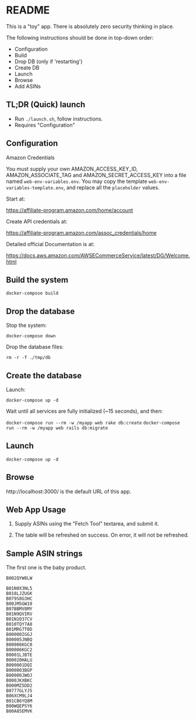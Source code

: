 # README

This is a "toy" app. There is absolutely zero security thinking in place.

The following instructions should be done in top-down order:

- Configuration
- Build
- Drop DB (only if 'restarting')
- Create DB
- Launch
- Browse
- Add ASINs

## TL;DR (Quick) launch

- Run `./launch.sh`, follow instructions.
- Requires "Configuration"

## Configuration

Amazon Credentials

You must supply your own AMAZON_ACCESS_KEY_ID, AMAZON_ASSOCIATE_TAG and 
AMAZON_SECRET_ACCESS_KEY into a file named `web-env-variables.env`. You may
copy the template `web-env-variables-template.env`, and replace all the
`placeholder` values.

Start at:

https://affiliate-program.amazon.com/home/account

Create API credentials at:

https://affiliate-program.amazon.com/assoc_credentials/home

Detailed official Documentation is at:

https://docs.aws.amazon.com/AWSECommerceService/latest/DG/Welcome.html

## Build the system

`docker-compose build`

## Drop the database

Stop the system:

`docker-compose down`

Drop the database files:

`rm -r -f ./tmp/db`

## Create the database

Launch:

`docker-compose up -d`

Wait until all services are fully initialized (~15 seconds), and then:

`docker-compose run --rm -w /myapp web rake db:create`
`docker-compose run --rm -w /myapp web rails db:migrate`

## Launch

`docker-compose up -d`

## Browse

http://localhost:3000/ is the default URL of this app.

## Web App Usage

1. Supply ASINs using the "Fetch Tool" textarea,
   and submit it.

2. The table will be refreshed on success. On error,
   it will not be refreshed.

## Sample ASIN strings

The first one is the baby product.

```
B002QYW8LW

B01N0X3NL5
B018LJZUGK
B079S8G3HC
B00JM5GW10
B07BBMV8MY
B01N9QVIRV
B01N1037CV
B010TQY7A8
B01MRG7T0D
B00000IGGJ
B00005JNBQ
B00006KGC0
B00006KGC2
B0001LJBTE
B00020HALU
B000001DQI
B000003BGP
B00000JWOJ
B000JKXBKC
B000MZ5DD2
B0777GLYJ5
B06XCM9LJ4
B01CB6YQ8M
B00WQEPSY6
B00A85EMVK
```
